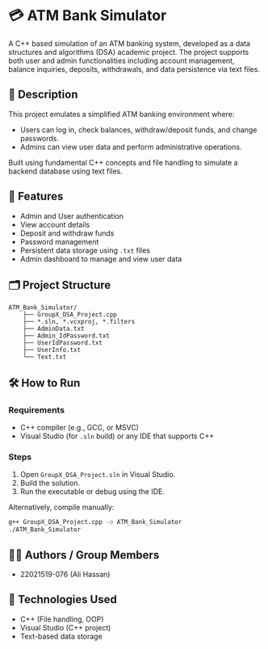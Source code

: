 # 💳 ATM Bank Simulator

A C++ based simulation of an ATM banking system, developed as a data structures and algorithms (DSA) academic project. The project supports both user and admin functionalities including account management, balance inquiries, deposits, withdrawals, and data persistence via text files.

## 📜 Description

This project emulates a simplified ATM banking environment where:
- Users can log in, check balances, withdraw/deposit funds, and change passwords.
- Admins can view user data and perform administrative operations.

Built using fundamental C++ concepts and file handling to simulate a backend database using text files.

## 🚀 Features

- Admin and User authentication
- View account details
- Deposit and withdraw funds
- Password management
- Persistent data storage using `.txt` files
- Admin dashboard to manage and view user data

## 🗂️ Project Structure

```
ATM_Bank_Simulator/
    ├── GroupX_DSA_Project.cpp
    ├── *.sln, *.vcxproj, *.filters
    ├── AdminData.txt
    ├── Admin_IdPassword.txt
    ├── UserIdPassword.txt
    ├── UserInfo.txt
    └── Text.txt
```

## 🛠️ How to Run

### Requirements
- C++ compiler (e.g., GCC, or MSVC)
- Visual Studio (for `.sln` build) or any IDE that supports C++

### Steps
1. Open `GroupX_DSA_Project.sln` in Visual Studio.
2. Build the solution.
3. Run the executable or debug using the IDE.

Alternatively, compile manually:
```bash
g++ GroupX_DSA_Project.cpp -o ATM_Bank_Simulator
./ATM_Bank_Simulator
```

## 👨‍💻 Authors / Group Members

- 22021519-076 (Ali Hassan)

## 🧰 Technologies Used

- C++ (File handling, OOP)
- Visual Studio (C++ project)
- Text-based data storage
